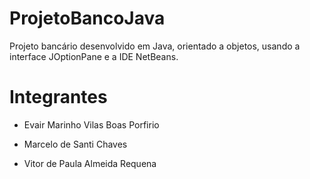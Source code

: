 # ProjetoBancoJava
Projeto bancário desenvolvido em Java, orientado a objetos, usando a interface JOptionPane e a IDE NetBeans.

# Integrantes

- Evair Marinho Vilas Boas Porfirio

- Marcelo de Santi Chaves

- Vitor de Paula Almeida Requena
